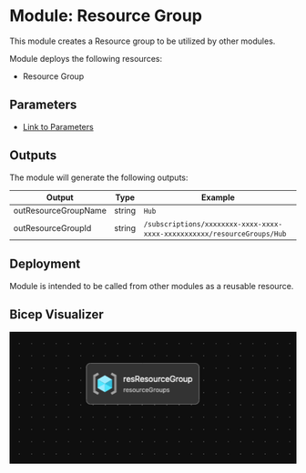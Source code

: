 # Module: Resource Group

This module creates a Resource group to be utilized by other modules.

Module deploys the following resources:

- Resource Group

## Parameters

- [Link to Parameters](generateddocs/resourceGroup.bicep.md)

## Outputs

The module will generate the following outputs:

| Output | Type | Example |
| ------ | ---- | ------- |
| outResourceGroupName | string | `Hub` |
| outResourceGroupId | string | `/subscriptions/xxxxxxxx-xxxx-xxxx-xxxx-xxxxxxxxxxx/resourceGroups/Hub` |

## Deployment

Module is intended to be called from other modules as a reusable resource.

## Bicep Visualizer

![Bicep Visualizer](media/bicepVisualizer.png "Bicep Visualizer")

